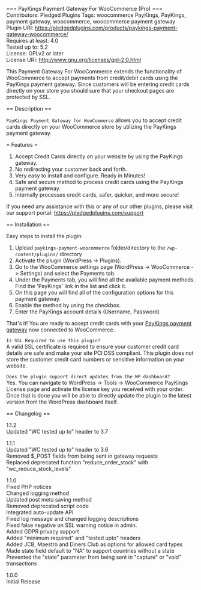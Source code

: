 === PayKings Payment Gateway For WooCommerce (Pro) ===  
Contributors: Pledged Plugins 
Tags: woocommerce PayKings, PayKings, payment gateway, woocommerce, woocommerce payment gateway  
Plugin URI: https://pledgedplugins.com/products/paykings-payment-gateway-woocommerce/  
Requires at least: 4.0  
Tested up to: 5.2  
License: GPLv2 or later  
License URI: http://www.gnu.org/licenses/gpl-2.0.html  

This Payment Gateway For WooCommerce extends the functionality of WooCommerce to accept payments from credit/debit cards using the PayKings payment gateway. Since customers will be entering credit cards directly on your store you should sure that your checkout pages are protected by SSL.

== Description ==

`PayKings Payment Gateway for WooCommerce` allows you to accept credit cards directly on your WooCommerce store by utilizing the PayKings payment gateway.

= Features =

1. Accept Credit Cards directly on your website by using the PayKings gateway.
2. No redirecting your customer back and forth.
3. Very easy to install and configure. Ready in Minutes!
4. Safe and secure method to process credit cards using the PayKings payment gateway.
5. Internally processes credit cards, safer, quicker, and more secure!

If you need any assistance with this or any of our other plugins, please visit our support portal:
https://pledgedplugins.com/support

== Installation ==

Easy steps to install the plugin:

1. Upload `paykings-payment-woocommerce` folder/directory to the `/wp-content/plugins/` directory
2. Activate the plugin (WordPress -> Plugins).
3. Go to the WooCommerce settings page (WordPress -> WooCommerce -> Settings) and select the Payments tab.
4. Under the Payments tab, you will find all the available payment methods. Find the 'PayKings' link in the list and click it.
5. On this page you will find all of the configuration options for this payment gateway.
6. Enable the method by using the checkbox.
7. Enter the PayKings account details (Username, Password)

That's it! You are ready to accept credit cards with your [PayKings payment gateway](https://www.paykings.com/) now connected to WooCommerce.

`Is SSL Required to use this plugin?`  
A valid SSL certificate is required to ensure your customer credit card details are safe and make your site PCI DSS compliant. This plugin does not store the customer credit card numbers or sensitive information on your website.  

`Does the plugin support direct updates from the WP dashboard?`  
Yes. You can navigate to WordPress -> Tools -> WooCommerce PayKings License page and activate the license key you received with your order. Once that is done you will be able to directly update the plugin to the latest version from the WordPress dashboard itself.  

== Changelog ==

1.1.2  
Updated "WC tested up to" header to 3.7  

1.1.1  
Updated "WC tested up to" header to 3.6  
Removed $_POST fields from being sent in gateway requests  
Replaced deprecated function "reduce_order_stock" with "wc_reduce_stock_levels"  

1.1.0  
Fixed PHP notices  
Changed logging method  
Updated post meta saving method  
Removed deprecated script code  
Integrated auto-update API  
Fixed log message and changed logging descriptions  
Fixed false negative on SSL warning notice in admin.  
Added GDPR privacy support  
Added "minimum required" and "tested upto" headers  
Added JCB, Maestro and Diners Club as options for allowed card types  
Made state field default to "NA" to support countries without a state  
Prevented the "state" parameter from being sent in "capture" or "void" transactions  

1.0.0  
Initial Release  
